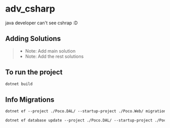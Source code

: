 # adv_csharp

java developer can't see cshrap :D

## Adding Solutions

> - Note: Add main solution
> - Note: Add the rest solutions

## To run the project

```markdown
dotnet build
```

## Info Migrations

```markdown
dotnet ef --project ./Poco.DAL/ --startup-project ./Poco.Web/ migrations add Inital

dotnet ef database update --project ./Poco.DAL/ --startup-project ./Poco.Web/
```

